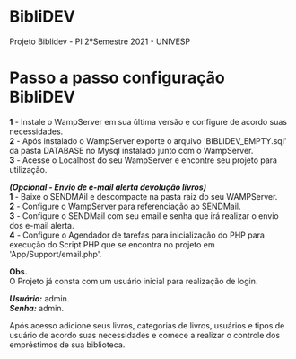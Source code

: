 # BibliDEV
Projeto Biblidev - PI 2ºSemestre 2021 - UNIVESP

# Passo a passo configuração BibliDEV
<b>1</b> - Instale o WampServer em sua última versão e configure de acordo suas necessidades.<br>
<b>2</b> - Após instalado o WampServer exporte o arquivo 'BIBLIDEV_EMPTY.sql' da pasta DATABASE no Mysql instalado junto com o WampServer.<br>
<b>3</b> - Acesse o Localhost do seu WampServer e encontre seu projeto para utilização.<br>

<i><b>(Opcional - Envio de e-mail alerta devolução livros)</b></i><br>
<b>1</b> - Baixe o SENDMAil e descompacte na pasta raiz do seu WAMPServer.<br>
<b>2</b> - Configure o WampServer para referenciação ao SENDMail.<br>
<b>3</b> - Configure o SENDMail com seu email e senha que irá realizar o envio dos e-mail alerta.<br>
<b>4</b> - Configure o Agendador de tarefas para inicialização do PHP para execução do Script PHP que se encontra no projeto em 'App/Support/email.php'.<br>

<b>Obs.</b><br>
O Projeto já consta com um usuário inicial para realização de login.

<b><i>Usuário:</i></b> admin.<br>
<b><i>Senha:</i></b> admin.<br>

Após acesso adicione seus livros, categorias de livros, usuários e tipos de usuário de acordo suas necessidades 
e comece a realizar o controle dos empréstimos de sua biblioteca.
